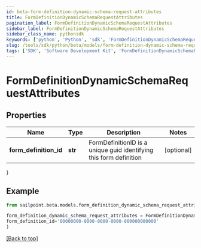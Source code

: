 ```yaml
---
id: beta-form-definition-dynamic-schema-request-attributes
title: FormDefinitionDynamicSchemaRequestAttributes
pagination_label: FormDefinitionDynamicSchemaRequestAttributes
sidebar_label: FormDefinitionDynamicSchemaRequestAttributes
sidebar_class_name: pythonsdk
keywords: ['python', 'Python', 'sdk', 'FormDefinitionDynamicSchemaRequestAttributes', 'BetaFormDefinitionDynamicSchemaRequestAttributes'] 
slug: /tools/sdk/python/beta/models/form-definition-dynamic-schema-request-attributes
tags: ['SDK', 'Software Development Kit', 'FormDefinitionDynamicSchemaRequestAttributes', 'BetaFormDefinitionDynamicSchemaRequestAttributes']
---
```


# FormDefinitionDynamicSchemaRequestAttributes


## Properties

Name | Type | Description | Notes
------------ | ------------- | ------------- | -------------
**form_definition_id** | **str** | FormDefinitionID is a unique guid identifying this form definition | [optional] 
}

## Example

```python
from sailpoint.beta.models.form_definition_dynamic_schema_request_attributes import FormDefinitionDynamicSchemaRequestAttributes

form_definition_dynamic_schema_request_attributes = FormDefinitionDynamicSchemaRequestAttributes(
form_definition_id='00000000-0000-0000-0000-000000000000'
)

```
[[Back to top]](#) 

